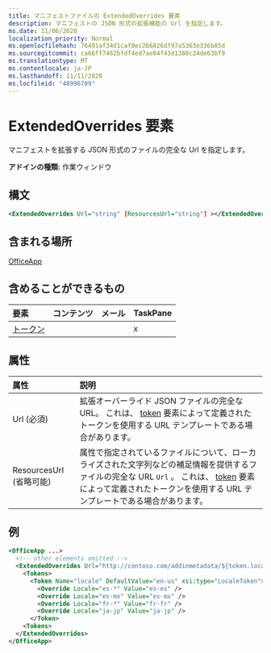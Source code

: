 ```yaml
---
title: マニフェストファイルの ExtendedOverrides 要素
description: マニフェストの JSON 形式の拡張機能の Url を指定します。
ms.date: 11/06/2020
localization_priority: Normal
ms.openlocfilehash: 76491af34d1caf0ec266826df97a5363e336b85d
ms.sourcegitcommit: ca66ff7462bfdf4ed7ae04f43d1388c24de63bf9
ms.translationtype: MT
ms.contentlocale: ja-JP
ms.lasthandoff: 11/11/2020
ms.locfileid: "48996709"
---
```

# <a name="extendedoverrides-element"></a>ExtendedOverrides 要素

マニフェストを拡張する JSON 形式のファイルの完全な Url を指定します。

**アドインの種類:** 作業ウィンドウ

## <a name="syntax"></a>構文

```XML
<ExtendedOverrides Url="string" [ResourcesUrl="string"] ></ExtendedOverrides>
```

## <a name="contained-in"></a>含まれる場所

[OfficeApp](officeapp.md)

## <a name="can-contain"></a>含めることができるもの

|要素|コンテンツ|メール|TaskPane|
|:-----|:-----|:-----|:-----|
|[トークン](tokens.md)|||x|

## <a name="attributes"></a>属性

|属性|説明|
|:-----|:-----|
|Url (必須)| 拡張オーバーライド JSON ファイルの完全な URL。 これは、 [token](tokens.md) 要素によって定義されたトークンを使用する URL テンプレートである場合があります。|
|ResourcesUrl (省略可能) | 属性で指定されているファイルについて、ローカライズされた文字列などの補足情報を提供するファイルの完全な URL `Url` 。 これは、 [token](tokens.md) 要素によって定義されたトークンを使用する URL テンプレートである場合があります。|

## <a name="example"></a>例

```XML
<OfficeApp ...>
  <!-- other elements omitted -->
  <ExtendedOverrides Url="http://contoso.com/addinmetadata/${token.locale}/extended-manifest-overrides.json">
    <Tokens>
      <Token Name="locale" DefaultValue="en-us" xsi:type="LocaleToken">
        <Override Locale="es-*" Value="es-es" />
        <Override Locale="es-mx" Value="es-mx" />
        <Override Locale="fr-*" Value="fr-fr" />
        <Override Locale="ja-jp" Value="ja-jp" />
      </Token>
    <Tokens>
  </ExtendedOverrides>
</OfficeApp>
```
